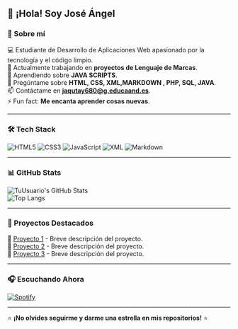 ## 👋 ¡Hola! Soy José Ángel  
### 🚀 Sobre mí

💻 Estudiante de Desarrollo de Aplicaciones Web apasionado por la tecnología y el código limpio.  
🔭 Actualmente trabajando en **proyectos de Lenguaje de Marcas**.  
🌱 Aprendiendo sobre **JAVA SCRIPTS**.  
💬 Pregúntame sobre **HTML, CSS, XML,MARKDOWN , PHP, SQL, JAVA**.  
📫 Contáctame en **jaqutay680@g.educaand.es**.  
⚡ Fun fact: **Me encanta aprender cosas nuevas**.  

---

### 🛠 Tech Stack

![HTML5](https://img.shields.io/badge/HTML5-%23E34F26.svg?style=for-the-badge&logo=html5&logoColor=white)
![CSS3](https://img.shields.io/badge/CSS3-%231572B6.svg?style=for-the-badge&logo=css3&logoColor=white)
![JavaScript](https://img.shields.io/badge/JavaScript-%23F7DF1E.svg?style=for-the-badge&logo=javascript&logoColor=black)
![XML](https://img.shields.io/badge/XML-%23FF6600.svg?style=for-the-badge&logo=xml&logoColor=white)
![Markdown](https://img.shields.io/badge/Markdown-%23000000.svg?style=for-the-badge&logo=markdown&logoColor=white)

---

### 📊 GitHub Stats

![TuUsuario's GitHub Stats](https://github-readme-stats.vercel.app/api?username=TuUsuario&show_icons=true&theme=radical)  
![Top Langs](https://github-readme-stats.vercel.app/api/top-langs/?username=TuUsuario&layout=compact&theme=radical)  

---

### 🚀 Proyectos Destacados

🔹 [Proyecto 1](https://github.com/jaqutay680/Lenguaje-De-Marca) - Breve descripción del proyecto.  
🔹 [Proyecto 2](https://github.com/TuUsuario/Proyecto2) - Breve descripción del proyecto.  
🔹 [Proyecto 3](https://github.com/TuUsuario/Proyecto3) - Breve descripción del proyecto.  

---

### 🎧 Escuchando Ahora

[![Spotify](https://novatorem.vercel.app/api/spotify)](https://open.spotify.com/user/TuUsuario)  

---

⭐ **¡No olvides seguirme y darme una estrella en mis repositorios!** ⭐

